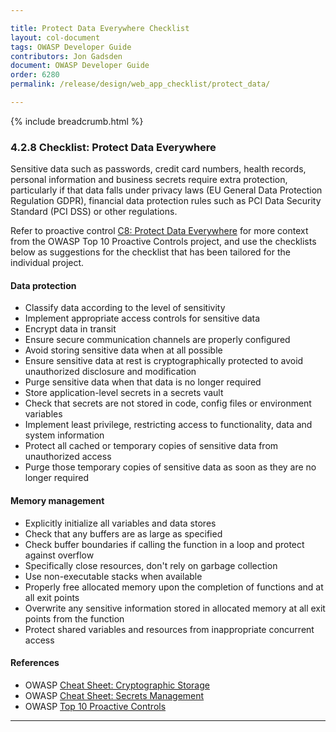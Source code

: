 ```yaml
---

title: Protect Data Everywhere Checklist
layout: col-document
tags: OWASP Developer Guide
contributors: Jon Gadsden
document: OWASP Developer Guide
order: 6280
permalink: /release/design/web_app_checklist/protect_data/

---
```


{% include breadcrumb.html %}

### 4.2.8 Checklist: Protect Data Everywhere

Sensitive data such as passwords, credit card numbers, health records, personal information and business secrets
require extra protection, particularly if that data falls under privacy laws (EU General Data Protection Regulation GDPR),
financial data protection rules such as PCI Data Security Standard (PCI DSS) or other regulations.

Refer to proactive control [C8: Protect Data Everywhere][control8]
for more context from the OWASP Top 10 Proactive Controls project,
and use the checklists below as suggestions for the checklist that has been tailored for the individual project.

#### Data protection

* Classify data according to the level of sensitivity
* Implement appropriate access controls for sensitive data
* Encrypt data in transit
* Ensure secure communication channels are properly configured
* Avoid storing sensitive data when at all possible
* Ensure sensitive data at rest is cryptographically protected to avoid unauthorized disclosure and modification
* Purge sensitive data when that data is no longer required
* Store application-level secrets in a secrets vault
* Check that secrets are not stored in code, config files or environment variables
* Implement least privilege, restricting access to functionality, data and system information
* Protect all cached or temporary copies of sensitive data from unauthorized access
* Purge those temporary copies of sensitive data as soon as they are no longer required

#### Memory management

* Explicitly initialize all variables and data stores
* Check that any buffers are as large as specified
* Check buffer boundaries if calling the function in a loop and protect against overflow
* Specifically close resources, don't rely on garbage collection
* Use non-executable stacks when available
* Properly free allocated memory upon the completion of functions and at all exit points
* Overwrite any sensitive information stored in allocated memory at all exit points from the function
* Protect shared variables and resources from inappropriate concurrent access

#### References

* OWASP [Cheat Sheet: Cryptographic Storage][cscs]
* OWASP [Cheat Sheet: Secrets Management][cssm]
* OWASP [Top 10 Proactive Controls][proactive10]

----

[control8]: https://owasp.org/www-project-proactive-controls/v3/en/c8-protect-data-everywhere
[cscs]: https://cheatsheetseries.owasp.org/cheatsheets/Cryptographic_Storage_Cheat_Sheet.html
[cssm]: https://cheatsheetseries.owasp.org/cheatsheets/Secrets_Management_Cheat_Sheet.html
[proactive10]: https://owasp.org/www-project-proactive-controls/

